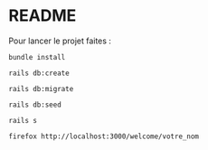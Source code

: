 # README

Pour lancer le projet faites :

`bundle install`

`rails db:create`

`rails db:migrate`

`rails db:seed`

`rails s`

`firefox http://localhost:3000/welcome/votre_nom`
